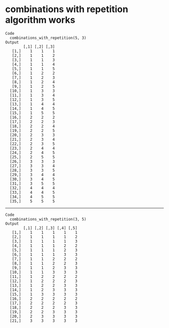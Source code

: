 # combinations with repetition algorithm works

    Code
      combinations_with_repetition(5, 3)
    Output
            [,1] [,2] [,3]
       [1,]    1    1    1
       [2,]    1    1    2
       [3,]    1    1    3
       [4,]    1    1    4
       [5,]    1    1    5
       [6,]    1    2    2
       [7,]    1    2    3
       [8,]    1    2    4
       [9,]    1    2    5
      [10,]    1    3    3
      [11,]    1    3    4
      [12,]    1    3    5
      [13,]    1    4    4
      [14,]    1    4    5
      [15,]    1    5    5
      [16,]    2    2    2
      [17,]    2    2    3
      [18,]    2    2    4
      [19,]    2    2    5
      [20,]    2    3    3
      [21,]    2    3    4
      [22,]    2    3    5
      [23,]    2    4    4
      [24,]    2    4    5
      [25,]    2    5    5
      [26,]    3    3    3
      [27,]    3    3    4
      [28,]    3    3    5
      [29,]    3    4    4
      [30,]    3    4    5
      [31,]    3    5    5
      [32,]    4    4    4
      [33,]    4    4    5
      [34,]    4    5    5
      [35,]    5    5    5

---

    Code
      combinations_with_repetition(3, 5)
    Output
            [,1] [,2] [,3] [,4] [,5]
       [1,]    1    1    1    1    1
       [2,]    1    1    1    1    2
       [3,]    1    1    1    1    3
       [4,]    1    1    1    2    2
       [5,]    1    1    1    2    3
       [6,]    1    1    1    3    3
       [7,]    1    1    2    2    2
       [8,]    1    1    2    2    3
       [9,]    1    1    2    3    3
      [10,]    1    1    3    3    3
      [11,]    1    2    2    2    2
      [12,]    1    2    2    2    3
      [13,]    1    2    2    3    3
      [14,]    1    2    3    3    3
      [15,]    1    3    3    3    3
      [16,]    2    2    2    2    2
      [17,]    2    2    2    2    3
      [18,]    2    2    2    3    3
      [19,]    2    2    3    3    3
      [20,]    2    3    3    3    3
      [21,]    3    3    3    3    3

